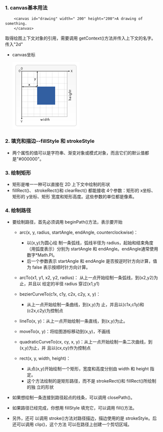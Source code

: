 ### 1. canvas基本用法
   ```
       <canvas id="drawing" width=" 200" height="200">A drawing of something.
       </canvas> 
   ```
  取得绘图上下文对象的引用，需要调用 getContext()方法并传入上下文的名字。传入"2d"
  + canvas坐标
  
    ![坐标图](./../img/Canvas_default_grid.png)

### 2. 填充和描边--fillStyle 和 strokeStyle
  
  + 两个属性的值可以是字符串、渐变对象或模式对象，而且它们的默认值都是"#000000"。

### 3. 绘制矩形 
  
  + 矩形是唯一一种可以直接在 2D 上下文中绘制的形状
  + fillRect()、 strokeRect()和 clearRect()
    都能接收 4个参数：矩形的 x坐标、矩形的 y坐标、矩形 宽度和矩形高度。这些参数的单位都是像素。 

### 4. 绘制路径
  
  + 要绘制路径，首先必须调用 beginPath()方法，表示要开始 
     - arc(x, y, radius, startAngle, endAngle, counterclockwise)：
       - 以(x,y)为圆心绘 制一条弧线，弧线半径为 radius，起始和结束角度（用弧度表示）分别为 startAngle 和 endAngle。endAngle通常使用数字*Math.PI。
       - 后一个参数表示 startAngle 和 endAngle 是否按逆时针方向计算，值为 false 表示按顺时针方向计算。 

     - arcTo(x1, y1, x2, y2, radius)：
     从上一点开始绘制一条弧线，到(x2,y2)为止，并且以 给定的半径 radius 穿过(x1,y1)

     - bezierCurveTo(c1x, c1y, c2x, c2y, x, y)：
       - 从上一点开始绘制一条曲线，到(x,y)为 止，并且以(c1x,c1y)和(c2x,c2y)为控制点

     - lineTo(x, y)：从上一点开始绘制一条直线，到(x,y)为止。 
     
     - moveTo(x, y)：将绘图游标移动到(x,y)，不画线

     - quadraticCurveTo(cx, cy, x, y)：从上一点开始绘制一条二次曲线，到(x,y)为止，并 且以(cx,cy)作为控制点
     
     - rect(x, y, width, height)：
       - 从点(x,y)开始绘制一个矩形，宽度和高度分别由 width 和 height 指定。
       - 这个方法绘制的是矩形路径，而不是 strokeRect()和 fillRect()所绘制的独 立的形状
     
 + 如果想绘制一条连接到路径起点的线条，可以调用 closePath()。

 + 如果路径已经完成，你想用 fillStyle 填充它，可以调用 fill()方法。

 + 另外，还可 以调用 stroke()方法对路径描边，描边使用的是 strokeStyle。后还可以调用 clip()，这个方法 可以在路径上创建一个剪切区域。


  





